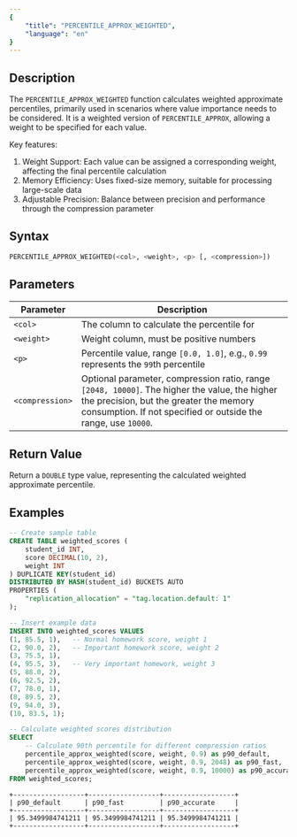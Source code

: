 ```yaml
---
{
    "title": "PERCENTILE_APPROX_WEIGHTED",
    "language": "en"
}
---
```


<!-- 
Licensed to the Apache Software Foundation (ASF) under one
or more contributor license agreements.  See the NOTICE file
distributed with this work for additional information
regarding copyright ownership.  The ASF licenses this file
to you under the Apache License, Version 2.0 (the
"License"); you may not use this file except in compliance
with the License.  You may obtain a copy of the License at
  http://www.apache.org/licenses/LICENSE-2.0
Unless required by applicable law or agreed to in writing,
software distributed under the License is distributed on an
"AS IS" BASIS, WITHOUT WARRANTIES OR CONDITIONS OF ANY
KIND, either express or implied.  See the License for the
specific language governing permissions and limitations
under the License.
-->

## Description

The `PERCENTILE_APPROX_WEIGHTED` function calculates weighted approximate percentiles, primarily used in scenarios where value importance needs to be considered. It is a weighted version of `PERCENTILE_APPROX`, allowing a weight to be specified for each value.

Key features:
1. Weight Support: Each value can be assigned a corresponding weight, affecting the final percentile calculation
2. Memory Efficiency: Uses fixed-size memory, suitable for processing large-scale data
3. Adjustable Precision: Balance between precision and performance through the compression parameter

## Syntax

```sql
PERCENTILE_APPROX_WEIGHTED(<col>, <weight>, <p> [, <compression>])
```

## Parameters

| Parameter | Description |
| -- | -- |
| `<col>` | The column to calculate the percentile for |
| `<weight>` | Weight column, must be positive numbers |
| `<p>` | Percentile value, range `[0.0, 1.0]`, e.g., `0.99` represents the `99`th percentile |
| `<compression>` | Optional parameter, compression ratio, range `[2048, 10000]`. The higher the value, the higher the precision, but the greater the memory consumption. If not specified or outside the range, use `10000`. |

## Return Value

Return a `DOUBLE` type value, representing the calculated weighted approximate percentile.

## Examples

```sql
-- Create sample table
CREATE TABLE weighted_scores (
    student_id INT,
    score DECIMAL(10, 2),
    weight INT
) DUPLICATE KEY(student_id)
DISTRIBUTED BY HASH(student_id) BUCKETS AUTO
PROPERTIES (
    "replication_allocation" = "tag.location.default: 1"
);

-- Insert example data
INSERT INTO weighted_scores VALUES
(1, 85.5, 1),   -- Normal homework score, weight 1
(2, 90.0, 2),   -- Important homework score, weight 2
(3, 75.5, 1),
(4, 95.5, 3),   -- Very important homework, weight 3
(5, 88.0, 2),
(6, 92.5, 2),
(7, 78.0, 1),
(8, 89.5, 2),
(9, 94.0, 3),
(10, 83.5, 1);

-- Calculate weighted scores distribution
SELECT 
    -- Calculate 90th percentile for different compression ratios
    percentile_approx_weighted(score, weight, 0.9) as p90_default,          -- Default compression ratio
    percentile_approx_weighted(score, weight, 0.9, 2048) as p90_fast,       -- Lower compression ratio, faster
    percentile_approx_weighted(score, weight, 0.9, 10000) as p90_accurate   -- Higher compression ratio, more accurate
FROM weighted_scores;
```

```text
+------------------+------------------+------------------+
| p90_default      | p90_fast         | p90_accurate     |
+------------------+------------------+------------------+
| 95.3499984741211 | 95.3499984741211 | 95.3499984741211 |
+------------------+------------------+------------------+
```


